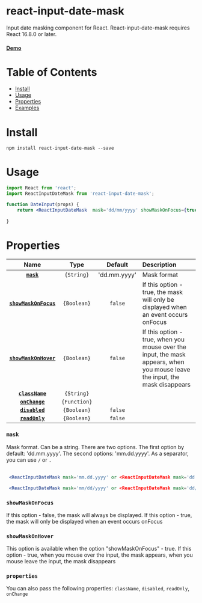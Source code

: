 # react-input-date-mask

Input date masking component for React. React-input-date-mask requires React 16.8.0 or later.

#### [Demo](https://elter1109.github.io/reactInputDateMask/)
# Table of Contents
* [Install](#install)
* [Usage](#usage)
* [Properties](#properties)
* [Examples](#examples)

# Install
```npm install react-input-date-mask --save```

# Usage
```jsx
import React from 'react';
import ReactInputDateMask from 'react-input-date-mask';

function DateInput(props) {
    return <ReactInputDateMask  mask='dd/mm/yyyy' showMaskOnFocus={true}  className={props.className} value={props.value} onChange={props.onChange} showMaskOnHover={true} />;
  
}
```

# Properties
|                           Name                            |               Type                | Default | Description |
|        :-----------------------------------------:        |    :-------------------------:    | :-----: | :--------------------------------------------------------------------- |
|                    **[`mask`](#mask)**                    |       `{String}`          |   'dd.mm.yyyy'   | Mask format |
|          **[`showMaskOnFocus`](#showMaskOnFocus)**        |       `{Boolean}`         |     `false`      | If this option - true, the mask will only be displayed when an event occurs onFocus |
| **[`showMaskOnHover`](#showMaskOnHover)**                 |       `{Boolean}`         |     `false`      |  If this option - true, when you mouse over the input, the mask appears, when you mouse  leave the input, the mask disappears
|                **[`className`](#properties)**              |     `{String}`            |               |  |
|                **[`onChange`](#properties)**              |     `{Function}`            |               |  |
|                **[`disabled`](#properties)**              |     `{Boolean}`            |       `false`        |  |
|                **[`readOnly`](#properties)**              |     `{Boolean}`            |      `false`         |  |

### `mask`
Mask format. Can be a string. There are two options. The first option by default: 'dd.mm.yyyy'. The second options: 'mm.dd.yyyy'. As a separator, you can use `/` or `.` <br /><br />
```jsx
 <ReactInputDateMask mask='mm.dd.yyyy' or <ReactInputDateMask mask='dd.mm.yyyy'
```
```jsx
 <ReactInputDateMask mask='mm/dd/yyyy' or <ReactInputDateMask mask='dd/mm/yyyy'
```

### `showMaskOnFocus`
If this option - false, the mask will always be displayed. If this option - true,  the mask will only be displayed when an event occurs onFocus

### `showMaskOnHover`
This option is available when the option "showMaskOnFocus" - true. If this option - true, when you mouse over the input, the mask appears, when you mouse  leave the input, the mask disappears

### `properties`
You can also pass the following properties: `className`, `disabled`, `readOnly`, `onChange`

